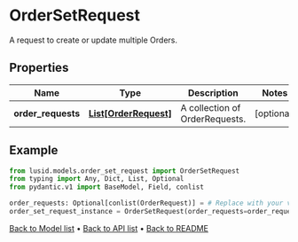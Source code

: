 # OrderSetRequest

A request to create or update multiple Orders.
## Properties
Name | Type | Description | Notes
------------ | ------------- | ------------- | -------------
**order_requests** | [**List[OrderRequest]**](OrderRequest.md) | A collection of OrderRequests. | [optional] 
## Example

```python
from lusid.models.order_set_request import OrderSetRequest
from typing import Any, Dict, List, Optional
from pydantic.v1 import BaseModel, Field, conlist

order_requests: Optional[conlist(OrderRequest)] = # Replace with your value
order_set_request_instance = OrderSetRequest(order_requests=order_requests)

```

[Back to Model list](../README.md#documentation-for-models) &#8226; [Back to API list](../README.md#documentation-for-api-endpoints) &#8226; [Back to README](../README.md)

